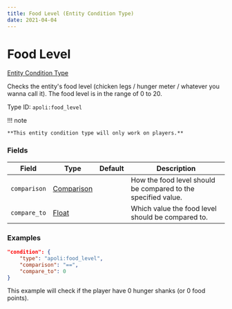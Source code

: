 ```yaml
---
title: Food Level (Entity Condition Type)
date: 2021-04-04
---
```


# Food Level

[Entity Condition Type](../entity_condition_types.md)

Checks the entity's food level (chicken legs / hunger meter / whatever you wanna call it). The food level is in the range of 0 to 20.

Type ID: `apoli:food_level`

!!! note

    **This entity condition type will only work on players.**


### Fields

Field  | Type | Default | Description
-------|------|---------|-------------
`comparison` | [Comparison](../data_types/comparison.md) | | How the food level should be compared to the specified value.
`compare_to` | [Float](../data_types/float.md) | | Which value the food level should be compared to.


### Examples

```json
"condition": {
    "type": "apoli:food_level",
    "comparison": "==",
    "compare_to": 0
}
```

This example will check if the player have 0 hunger shanks (or 0 food points).
